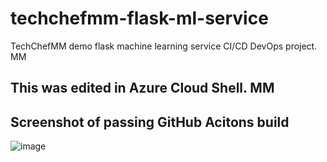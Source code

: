 # techchefmm-flask-ml-service
TechChefMM demo flask machine learning service CI/CD DevOps project. MM

## This was edited in Azure Cloud Shell.  MM

## Screenshot of passing GitHub Acitons build
![image](https://user-images.githubusercontent.com/32679444/234260125-d47ff217-a565-4dea-9389-270a5f21ff2b.png)
